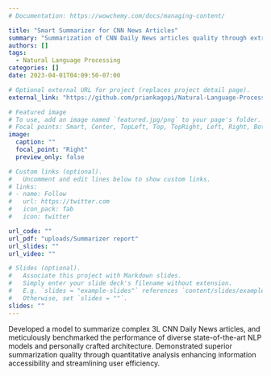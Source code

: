 ```yaml
---
# Documentation: https://wowchemy.com/docs/managing-content/

title: "Smart Summarizer for CNN News Articles"
summary: "Summarization of CNN Daily News articles quality through extractive and abstractive techniques."
authors: []
tags: 
  - Natural Language Processing
categories: []
date: 2023-04-01T04:09:50-07:00

# Optional external URL for project (replaces project detail page).
external_link: "https://github.com/priankagopi/Natural-Language-Processing/tree/main/Smart%20Summarizer"

# Featured image
# To use, add an image named `featured.jpg/png` to your page's folder.
# Focal points: Smart, Center, TopLeft, Top, TopRight, Left, Right, BottomLeft, Bottom, BottomRight.
image:
  caption: ""
  focal_point: "Right"
  preview_only: false

# Custom links (optional).
#   Uncomment and edit lines below to show custom links.
# links:
# - name: Follow
#   url: https://twitter.com
#   icon_pack: fab
#   icon: twitter

url_code: ""
url_pdf: "uploads/Summarizer report"
url_slides: ""
url_video: ""

# Slides (optional).
#   Associate this project with Markdown slides.
#   Simply enter your slide deck's filename without extension.
#   E.g. `slides = "example-slides"` references `content/slides/example-slides.md`.
#   Otherwise, set `slides = ""`.
slides: ""
---
```


Developed a model to summarize complex 3L CNN Daily News articles, and meticulously benchmarked the performance of diverse state-of-the-art NLP models and personally crafted architecture. Demonstrated superior summarization quality through quantitative analysis enhancing information accessibility and streamlining user efficiency.
